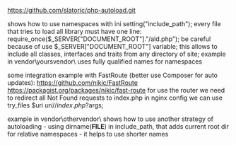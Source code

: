 https://github.com/slatoric/php-autoload.git

shows how to use namespaces with ini setting("include_path");
every file that tries to load all library must have one line: require_once($_SERVER["DOCUMENT_ROOT"]."/ald.php");
be careful because of use $_SERVER["DOCUMENT_ROOT"] variable;
this allows to include all classes, interfaces and traits from any directory of site;
example in vendor\yoursvendor\ uses fully qualified names for namespaces

some integration example with FastRoute (better use Composer for auto updates):
https://github.com/nikic/FastRoute
https://packagist.org/packages/nikic/fast-route
for use the router we need to redirect all Not Found requests to index.php in nginx config we can use try_files $uri $uri/ /index.php?$args;

example in vendor\othervendor\ shows how to use another strategy of autoloading - using dirname(__FILE__) in include_path, that adds current root dir for relative namespaces - it helps to use shorter names